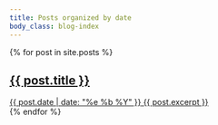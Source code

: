 ```yaml
---
title: Posts organized by date
body_class: blog-index
---
```


<article class="articles">
    {% for post in site.posts %}
        <article class="article">
            <a href="{{ post.url }}">
                <h2>{{ post.title }}</h2>
                <time datetime="{{ post.date }}" itemprop="datePublished">{{ post.date | date: "%e %b %Y" }}</time>
                    {{ post.excerpt }}
            </a>
        </article>
    {% endfor %}
</article>
